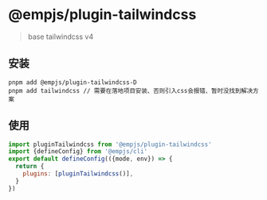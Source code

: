 # @empjs/plugin-tailwindcss
> base tailwindcss v4
## 安装 
```
pnpm add @empjs/plugin-tailwindcss-D
pnpm add tailwindcss // 需要在落地项目安装、否则引入css会报错、暂时没找到解决方案
```
## 使用 
```js
import pluginTailwindcss from '@empjs/plugin-tailwindcss'
import {defineConfig} from '@empjs/cli'
export default defineConfig(({mode, env}) => {
  return {
    plugins: [pluginTailwindcss()],
  }
})

```
